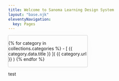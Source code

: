 ```yaml
---
title: Welcome to Sanoma Learning Design System
layout: "base.njk"
eleventyNavigation:
  key: Pages
---
```


<style>
.collections {
  border-radius: 3px;
  width: 50%;
  padding: 16px 0;
  box-shadow: 0 0 0 1px lightgray,0 1px 5px rgba(12, 12, 12, 0.05),0 0 40px rgba(12, 12, 12, 0.015);
}

ul {
  list-style: none;
}
</style>

<div class="collections">
{% for category in collections.categories %}
- [ {{ category.data.title }} ]( {{ category.url }} )
{% endfor %}
</div>

test
<ds-tabs></ds-tabs>
<ds-test-element></ds-test-element>

<is-land on:interaction="pointerenter" import="/js/components/test-component.js">
<ds-test-element count="10"></ds-test-element>
</is-land>

<is-land on:interaction="pointerenter" import="/js/components/my-counter.js">
<my-counter></my-counter>
</is-land>

<my-counter></my-counter>